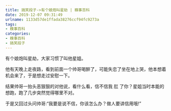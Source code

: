```yaml
---
title: 搞笑段子->有个娘炮叫星劫 | 糗事百科
date: 2019-12-07 09:31:49
urlname: 1133d57de1ffada38276ccf94fc9273a
tags: 
- 糗事百科
categories:
- 糗事百科
- 搞笑段子
---
```

有个娘炮叫星劫，大家习惯了叫他星姐。

他有天晚上走夜路，看到前面一个帅哥喝醉了，可能失恋了坐在地上哭，他本想着机会来了，于是想走过安慰一下。

结果帅哥一抬头恶狠狠的对他说，看什么看，信不信我 肛 了你？星姐当时本能的想跑，跑了几步突然觉得哪里不对。

于是又回过头问帅哥:“我要是说不信，你该怎么办？做人要讲信用哦!”


